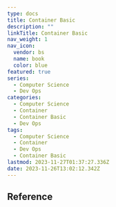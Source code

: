 ```yaml
---
type: docs
title: Container Basic
description: ""
linkTitle: Container Basic
nav_weight: 1
nav_icon:
  vendor: bs
  name: book
  color: blue
featured: true
series:
  - Computer Science
  - Dev Ops
categories:
  - Computer Science
  - Container
  - Container Basic
  - Dev Ops
tags:
  - Computer Science
  - Container
  - Dev Ops
  - Container Basic
lastmod: 2023-11-27T01:37:27.336Z
date: 2023-11-26T13:02:12.342Z
---
```


## Reference
